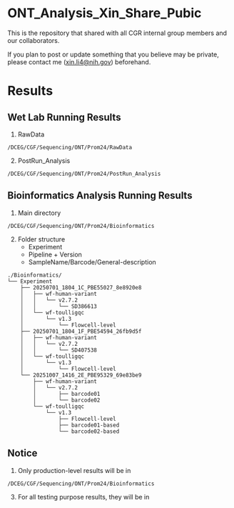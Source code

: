 # ONT_Analysis_Xin_Share_Pubic
This is the repository that shared with all CGR internal group members and our collaborators. 

If you plan to post or update something that you believe may be private, please contact me (xin.li4@nih.gov) beforehand.

# Results
## Wet Lab Running Results
1. RawData
```
/DCEG/CGF/Sequencing/ONT/Prom24/RawData
```
2. PostRun_Analysis
```
/DCEG/CGF/Sequencing/ONT/Prom24/PostRun_Analysis
```
## Bioinformatics Analysis Running Results
1. Main directory
```
/DCEG/CGF/Sequencing/ONT/Prom24/Bioinformatics
```
2. Folder structure
   * Experiment
   * Pipeline + Version
   * SampleName/Barcode/General-description
```
./Bioinformatics/
└── Experiment
    ├── 20250701_1804_1C_PBE55027_8e8920e8
    │   ├── wf-human-variant
    │   │   └── v2.7.2
    │   │       └── SD386613
    │   └── wf-toulligqc
    │       └── v1.3
    │           └── Flowcell-level
    ├── 20250701_1804_1F_PBE54594_26fb9d5f
    │   ├── wf-human-variant
    │   │   └── v2.7.2
    │   │       └── SD407538
    │   └── wf-toulligqc
    │       └── v1.3
    │           └── Flowcell-level
    └── 20251007_1416_2E_PBE95329_69e83be9
        ├── wf-human-variant
        │   └── v2.7.2
        │       ├── barcode01
        │       └── barcode02
        └── wf-toulligqc
            └── v1.3
                ├── Flowcell-level
                ├── barcode01-based
                └── barcode02-based
```
## Notice
1. Only production-level results will be in
```
/DCEG/CGF/Sequencing/ONT/Prom24/Bioinformatics
```
3. For all testing purpose results, they will be in
```

```
